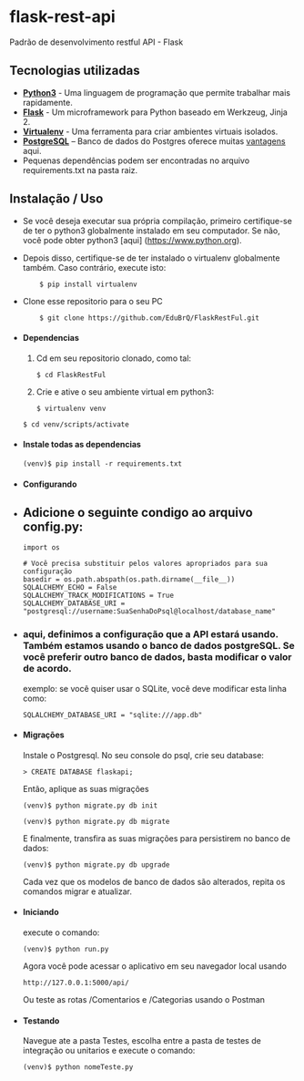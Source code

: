 # flask-rest-api 
Padrão de desenvolvimento restful API - Flask 


## Tecnologias utilizadas
* **[Python3](https://www.python.org/downloads/)** - Uma linguagem de programação que permite trabalhar mais rapidamente.
* **[Flask](flask.pocoo.org/)** - Um microframework para Python baseado em Werkzeug, Jinja 2.
* **[Virtualenv](https://virtualenv.pypa.io/en/stable/)** - Uma ferramenta para criar ambientes virtuais isolados.
* **[PostgreSQL](https://www.postgresql.org/download/)** – Banco de dados do Postgres oferece muitas [vantagens](https://www.postgresql.org/about/advantages/) aqui.
* Pequenas dependências podem ser encontradas no arquivo requirements.txt na pasta raiz.


## Instalação / Uso
* Se você deseja executar sua própria compilação, primeiro certifique-se de ter o python3 globalmente instalado em seu computador. Se não, você pode obter python3 [aqui] (https://www.python.org).
* Depois disso, certifique-se de ter instalado o virtualenv globalmente também. Caso contrário, execute isto:
    ```
        $ pip install virtualenv
    ```
* Clone esse repositorio para o seu PC
    ```
        $ git clone https://github.com/EduBrQ/FlaskRestFul.git
    ```


* #### Dependencias
    1. Cd em seu repositorio clonado, como tal:
        ```
        $ cd FlaskRestFul
        ```

    2. Crie e ative o seu ambiente virtual em python3:
        ```
        $ virtualenv venv  
        ```
	```
	$ cd venv/scripts/activate
	```

* #### Instale todas as dependencias
    ```
    (venv)$ pip install -r requirements.txt
    ```

* #### Configurando 
* ## Adicione o seguinte condigo ao arquivo config.py:
    ```
    import os

    # Você precisa substituir pelos valores apropriados para sua configuração
    basedir = os.path.abspath(os.path.dirname(__file__))
    SQLALCHEMY_ECHO = False
    SQLALCHEMY_TRACK_MODIFICATIONS = True
    SQLALCHEMY_DATABASE_URI = "postgresql://username:SuaSenhaDoPsql@localhost/database_name"
    ```
* ### aqui, definimos a configuração que a API estará usando. Também estamos usando o banco de dados postgreSQL. Se você preferir outro banco de dados, basta modificar o valor de acordo.

    exemplo: se você quiser usar o SQLite, você deve modificar esta linha como:
    ```
    SQLALCHEMY_DATABASE_URI = "sqlite:///app.db"
    ```

* #### Migrações
    Instale o Postgresql.
    No seu console do psql, crie seu database:
    ```
    > CREATE DATABASE flaskapi;
    ```
    Então, aplique as suas migrações
    ```
    (venv)$ python migrate.py db init

    (venv)$ python migrate.py db migrate
    ```

    E finalmente, transfira as suas migrações para persistirem no banco de dados:
    ```
    (venv)$ python migrate.py db upgrade
    ```
    Cada vez que os modelos de banco de dados são alterados, repita os comandos migrar e atualizar.

* #### Iniciando
    execute o comando:
    ```
    (venv)$ python run.py
    ```
    Agora você pode acessar o aplicativo em seu navegador local usando
    ``` 
    http://127.0.0.1:5000/api/
    ```
    Ou teste as rotas /Comentarios e /Categorias  usando o Postman
	
* #### Testando
    Navegue ate a pasta Testes, escolha entre a pasta de testes de integração ou unitarios e execute o comando:
    ```
    (venv)$ python nomeTeste.py
    ```
